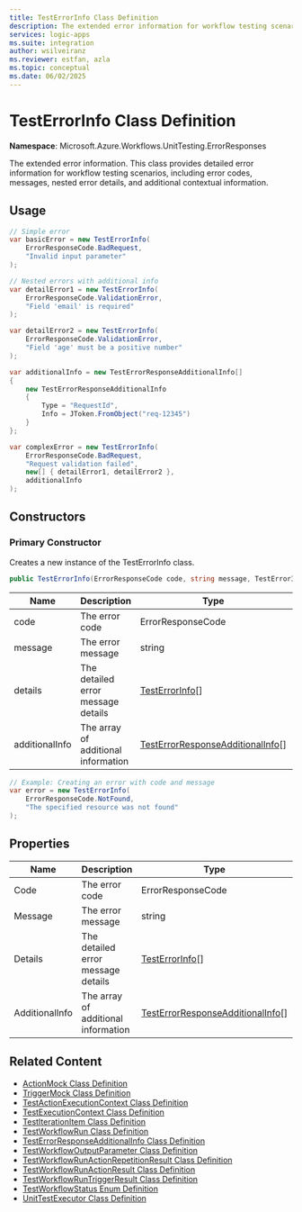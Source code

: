 ```yaml
---
title: TestErrorInfo Class Definition
description: The extended error information for workflow testing scenarios
services: logic-apps
ms.suite: integration
author: wsilveiranz
ms.reviewer: estfan, azla
ms.topic: conceptual
ms.date: 06/02/2025
---
```


# TestErrorInfo Class Definition

**Namespace**: Microsoft.Azure.Workflows.UnitTesting.ErrorResponses

The extended error information. This class provides detailed error information for workflow testing scenarios, including error codes, messages, nested error details, and additional contextual information.

## Usage

```C#
// Simple error
var basicError = new TestErrorInfo(
    ErrorResponseCode.BadRequest,
    "Invalid input parameter"
);

// Nested errors with additional info
var detailError1 = new TestErrorInfo(
    ErrorResponseCode.ValidationError,
    "Field 'email' is required"
);

var detailError2 = new TestErrorInfo(
    ErrorResponseCode.ValidationError,
    "Field 'age' must be a positive number"
);

var additionalInfo = new TestErrorResponseAdditionalInfo[]
{
    new TestErrorResponseAdditionalInfo
    {
        Type = "RequestId",
        Info = JToken.FromObject("req-12345")
    }
};

var complexError = new TestErrorInfo(
    ErrorResponseCode.BadRequest,
    "Request validation failed",
    new[] { detailError1, detailError2 },
    additionalInfo
);
```

## Constructors

### Primary Constructor

Creates a new instance of the TestErrorInfo class.

```C#
public TestErrorInfo(ErrorResponseCode code, string message, TestErrorInfo[] details = null, TestErrorResponseAdditionalInfo[] additionalInfo = null)
```

|Name|Description|Type|Required|
|---|---|---|---|
|code|The error code|ErrorResponseCode|Yes|
|message|The error message|string|Yes|
|details|The detailed error message details|[TestErrorInfo](test-error-info-class-definition.md)[]|No|
|additionalInfo|The array of additional information|[TestErrorResponseAdditionalInfo](test-error-response-additional-info-class-definition.md)[]|No|

```C#
// Example: Creating an error with code and message
var error = new TestErrorInfo(
    ErrorResponseCode.NotFound,
    "The specified resource was not found"
);
```

## Properties

|Name|Description|Type|Required|
|---|---|---|---|
|Code|The error code|ErrorResponseCode|Yes|
|Message|The error message|string|Yes|
|Details|The detailed error message details|[TestErrorInfo](test-error-info-class-definition.md)[]|No|
|AdditionalInfo|The array of additional information|[TestErrorResponseAdditionalInfo](test-error-response-additional-info-class-definition.md)[]|No|

## Related Content

- [ActionMock Class Definition](action-mock-class-definition.md)
- [TriggerMock Class Definition](trigger-mock-class-definition.md)
- [TestActionExecutionContext Class Definition](test-action-execution-context-class-definition.md)
- [TestExecutionContext Class Definition](test-execution-context-class-definition.md)
- [TestIterationItem Class Definition](test-iteration-item-class-definition.md)
- [TestWorkflowRun Class Definition](test-workflow-run-class-definition.md)
- [TestErrorResponseAdditionalInfo Class Definition](test-error-response-additional-info-class-definition.md)
- [TestWorkflowOutputParameter Class Definition](test-workflow-output-parameter-class-definition.md)
- [TestWorkflowRunActionRepetitionResult Class Definition](test-workflow-run-action-repetition-result-class-definition.md)
- [TestWorkflowRunActionResult Class Definition](test-workflow-run-action-result-class-definition.md)
- [TestWorkflowRunTriggerResult Class Definition](test-workflow-run-trigger-result-class-definition.md)
- [TestWorkflowStatus Enum Definition](test-workflow-status-enum-definition.md)
- [UnitTestExecutor Class Definition](unit-test-executor-class-definition.md)
